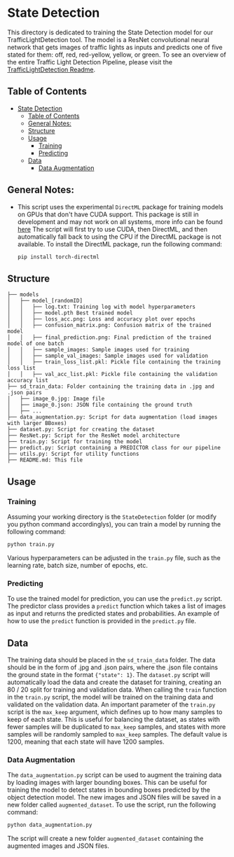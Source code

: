 # State Detection
This directory is dedicated to training the State Detection model for our TrafficLightDetection tool. The model is a ResNet convolutional neural network that gets images of traffic lights as inputs and predicts one of five stated for them: off, red, red-yellow, yellow, or green. To see an overview of the entire Traffic Light Detection Pipeline, please visit the [TrafficLightDetection Readme](../README.md).

## Table of Contents
- [State Detection](#state-detection)
  - [Table of Contents](#table-of-contents)
  - [General Notes:](#general-notes)
  - [Structure](#structure)
  - [Usage](#usage)
    - [Training](#training)
    - [Predicting](#predicting)
  - [Data](#data)
    - [Data Augmentation](#data-augmentation)


## General Notes:
- This script uses the experimental `DirectML` package for training models on GPUs that don't have CUDA support. This package is still in development and may not work on all systems, more info can be found [here](https://learn.microsoft.com/en-us/windows/ai/directml/gpu-pytorch-windows)
The script will first try to use CUDA, then DirectML, and then automatically fall back to using the CPU if the DirectML package is not available.
    To install the DirectML package, run the following command:
    ```bash
    pip install torch-directml
    ```

<!-- Structure -->
## Structure
``` 
├── models
│   ├── model_[randomID]
│   │   ├── log.txt: Training log with model hyperparameters
│   │   ├── model.pth Best trained model
│   │   ├── loss_acc.png: Loss and accuracy plot over epochs
│   │   ├── confusion_matrix.png: Confusion matrix of the trained model
│   │   ├── final_prediction.png: Final prediction of the trained model of one batch
│   │   ├── sample_images: Sample images used for training
│   │   ├── sample_val_images: Sample images used for validation
│   │   ├── train_loss_list.pkl: Pickle file containing the training loss list
│   │   ├── val_acc_list.pkl: Pickle file containing the validation accuracy list
├── sd_train_data: Folder containing the training data in .jpg and .json pairs
│   ├── image_0.jpg: Image file
│   ├── image_0.json: JSON file containing the ground truth
│   ├── ...
├── data_augmentation.py: Script for data augmentation (load images with larger BBoxes)
├── dataset.py: Script for creating the dataset
├── ResNet.py: Script for the ResNet model architecture
├── train.py: Script for training the model
├── predict.py: Script containing a PREDICTOR class for our pipeline
├── utils.py: Script for utility functions
├── README.md: This file
```

<!-- Usage -->
## Usage

### Training

Assuming your working directory is the `StateDetection` folder (or modify you python command accordinglys), you can train a model by running the following command:
```bash
python train.py
```
Various hyperparameters can be adjusted in the `train.py` file, such as the learning rate, batch size, number of epochs, etc.

### Predicting

To use the trained model for prediction, you can use the `predict.py` script. The predictor class provides a `predict` function which takes a list of images as input and returns the predicted states and probabilities. An example of how to use the `predict` function is provided in the `predict.py` file.

<!-- Data -->
## Data

The training data should be placed in the `sd_train_data` folder. The data should be in the form of .jpg and .json pairs, where the .json file contains the ground state in the format ``{"state": 1}``. The `dataset.py` script will automatically load the data and create the dataset for training, creating an 80 / 20 split for training and validation data. When calling the `train` function in the `train.py` script, the model will be trained on the training data and validated on the validation data. An important parameter of the `train.py` script is the ``max_keep`` argument, which defines up to how many samples to keep of each state. This is useful for balancing the dataset, as states with fewer samples will be duplicated to ``max_keep`` samples, and states with more samples will be randomly sampled to ``max_keep`` samples.
The default value is 1200, meaning that each state will have 1200 samples.

### Data Augmentation

The `data_augmentation.py` script can be used to augment the training data by loading images with larger bounding boxes. This can be useful for training the model to detect states in bounding boxes predicted by the object detection model. The new images and JSON files will be saved in a new folder called `augmented_dataset`. To use the script, run the following command:
```bash 
python data_augmentation.py
```
The script will create a new folder `augmented_dataset` containing the augmented images and JSON files.
